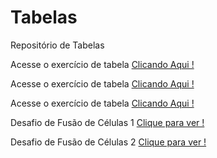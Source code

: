 # Tabelas
 Repositório de Tabelas


Acesse o exercício de tabela <a href ="https://rickrafael.github.io/Tabelas/ex011-tabelas/tabela003.html"> Clicando Aqui ! </a>

Acesse o exercício de tabela <a href="https://rickrafael.github.io/Tabelas/ex011-tabelas/tabela002.html"> Clicando Aqui ! </a>

 Acesse o exercício de tabela <a href="https://rickrafael.github.io/Tabelas/ex011-tabelas/tabela001.html"> Clicando Aqui ! </a>

 Desafio de Fusão de Células 1 <a href="https://rickrafael.github.io/Tabelas/desafio-1/tabela1.html"> Clique para ver !</a>

 Desafio de Fusão de Células 2 <a href="https://rickrafael.github.io/Tabelas/desafio-2/tabela2.html"> Clique para ver ! </a>
